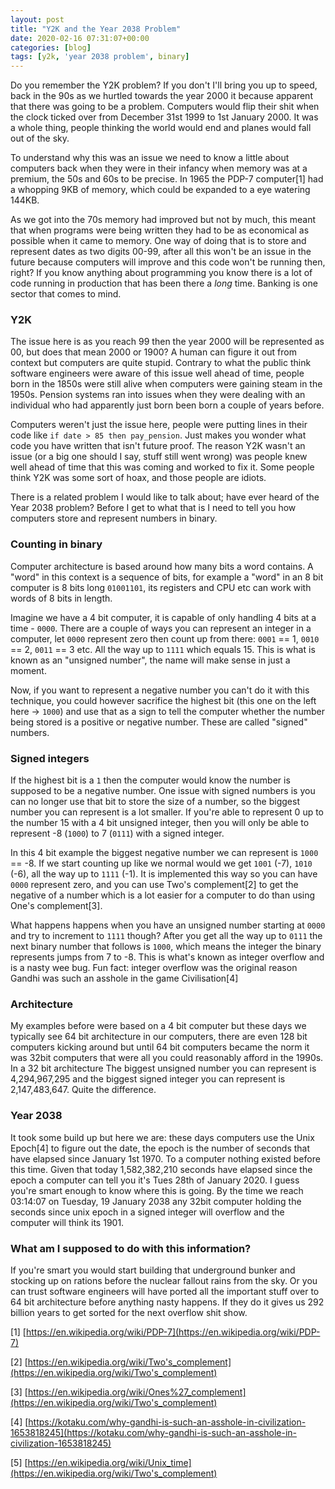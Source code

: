 ```yaml
---
layout: post
title: "Y2K and the Year 2038 Problem"
date: 2020-02-16 07:31:07+00:00
categories: [blog]
tags: [y2k, 'year 2038 problem', binary]
---
```


Do you remember the Y2K problem? If you don't I'll bring you up to speed, back
in the 90s as we hurtled towards the year 2000 it because apparent that there
was going to be a problem. Computers would flip their shit when the clock ticked
over from December 31st 1999 to 1st January 2000. It was a whole thing, people
thinking the world would end and planes would fall out of the sky.

To understand why this was an issue we need to know a little about computers
back when they were in their infancy when memory was at a premium, the 50s and
60s to be precise. In 1965 the PDP-7 computer[1] had a whopping 9KB of memory,
which could be expanded to a eye watering 144KB.

As we got into the 70s memory had improved but not by much, this meant that when
programs were being written they had to be as economical as possible when it
came to memory. One way of doing that is to store and represent dates as two
digits 00-99, after all this won't be an issue in the future because computers
will improve and this code won't be running then, right? If you know anything
about programming you know there is a lot of code running in production that has
been there a _long_ time.  Banking is one sector that comes to mind.

### Y2K

The issue here is as you reach 99 then the year 2000 will be represented as 00,
but does that mean 2000 or 1900? A human can figure it out from context but
computers are quite stupid. Contrary to what the public think software engineers
were aware of this issue well ahead of time, people born in the 1850s were still
alive when computers were gaining steam in the 1950s. Pension systems ran into
issues when they were dealing with an individual who had apparently just born
been born a couple of years before.

Computers weren't just the issue here, people were putting lines in their code
like `if date > 85 then pay_pension`.  Just makes you wonder what code you have
written that isn't future proof. The reason Y2K wasn't an issue (or a big one
should I say, stuff still went wrong) was people knew well ahead of time that
this was coming and worked to fix it.  Some people think Y2K was some sort of
hoax, and those people are idiots.

There is a related problem I would like to talk about; have ever heard of the
Year 2038 problem? Before I get to what that is I need to tell you how computers
store and represent numbers in binary.

### Counting in binary

Computer architecture is based around how many bits a word contains. A "word" in
this context is a sequence of bits, for example a "word" in an 8 bit computer is
8 bits long `01001101`, its registers and CPU etc can work with words of 8 bits
in length.

Imagine we have a 4 bit computer, it is capable of only handling 4 bits at a
time - `0000`. There are a couple of ways you can represent an integer in a
computer, let `0000` represent zero then count up from there: `0001` == 1,
`0010` == 2, `0011` == 3 etc. All the way up to `1111` which equals 15. This is
what is known as an "unsigned number", the name will make sense in just a
moment.

Now, if you want to represent a negative number you can't do it with this
technique, you could however sacrifice the highest bit (this one on the left
here -> `1000`) and use that as a sign to tell the computer whether the number
being stored is a positive or negative number. These are called "signed"
numbers.

### Signed integers

If the highest bit is a `1` then the computer would know the number is supposed
to be a negative number. One issue with signed numbers is you can no longer use
that bit to store the size of a number, so the biggest number you can represent
is a lot smaller. If you're able to represent 0 up to the number 15 with a 4 bit
unsigned integer, then you will only be able to represent -8 (`1000`) to 7
(`0111`) with a signed integer.

In this 4 bit example the biggest negative number we can represent is `1000` ==
-8. If we start counting up like we normal would we get `1001` (-7), `1010`
(-6), all the way up to `1111` (-1). It is implemented this way so
you can have `0000` represent zero, and you can use Two's complement[2] to get
the negative of a number which is a lot easier for a computer to do than using
One's complement[3].

What happens happens when you have an unsigned number starting at `0000` and try
to increment to `1111` though? After you get all the way up to `0111` the next
binary number that follows is `1000`, which means the integer the binary
represents jumps from 7 to -8. This is what's known as integer overflow and is a
nasty wee bug. Fun fact: integer overflow was the original reason Gandhi was
such an asshole in the game Civilisation[4]

### Architecture

My examples before were based on a 4 bit computer but these days we typically
see 64 bit architecture in our computers, there are even 128 bit computers
kicking around but until 64 bit computers became the norm it was 32bit computers
that were all you could reasonably afford in the 1990s. In a 32 bit architecture
The biggest unsigned number you can represent is 4,294,967,295 and the biggest
signed integer you can represent is 2,147,483,647. Quite the difference.

### Year 2038

It took some build up but here we are: these days computers use the Unix
Epoch[4] to figure out the date, the epoch is the number of seconds that have
elapsed since January 1st 1970. To a computer nothing existed before this time.
Given that today 1,582,382,210 seconds have elapsed since the epoch a computer
can tell you it's Tues 28th of January 2020.  I guess you're smart enough to
know where this is going. By the time we reach 03:14:07 on Tuesday, 19 January
2038 any 32bit computer holding the seconds since unix epoch in a signed
integer will overflow and the computer will think its 1901.

### What am I supposed to do with this information?

If you're smart you would start building that underground bunker and stocking up
on rations before the nuclear fallout rains from the sky. Or you can trust
software engineers will have ported all the important stuff over to 64 bit
architecture before anything nasty happens. If they do it gives us 292 billion
years to get sorted for the next overflow shit show.


[1] [https://en.wikipedia.org/wiki/PDP-7](https://en.wikipedia.org/wiki/PDP-7)

[2] [https://en.wikipedia.org/wiki/Two's_complement](https://en.wikipedia.org/wiki/Two's_complement)

[3] [https://en.wikipedia.org/wiki/Ones%27_complement](https://en.wikipedia.org/wiki/Two's_complement)

[4] [https://kotaku.com/why-gandhi-is-such-an-asshole-in-civilization-1653818245](https://kotaku.com/why-gandhi-is-such-an-asshole-in-civilization-1653818245)

[5] [https://en.wikipedia.org/wiki/Unix_time](https://en.wikipedia.org/wiki/Two's_complement)
